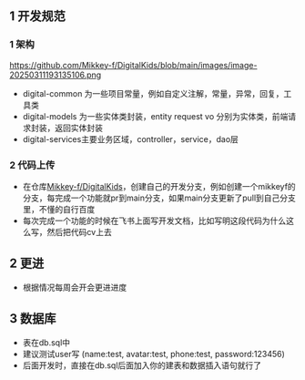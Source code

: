 ## 1 开发规范

### 1 架构

https://github.com/Mikkey-f/DigitalKids/blob/main/images/image-20250311193135106.png

- digital-common 为一些项目常量，例如自定义注解，常量，异常，回复，工具类
- digital-models 为一些实体类封装，entity request vo 分别为实体类，前端请求封装，返回实体封装
- digital-services主要业务区域，controller，service，dao层

### 2 代码上传

- 在仓库[Mikkey-f/DigitalKids](https://github.com/Mikkey-f/DigitalKids)，创建自己的开发分支，例如创建一个mikkeyf的分支，每完成一个功能就pr到main分支，如果main分支更新了pull到自己分支里，不懂的自行百度
- 每次完成一个功能的时候在飞书上面写开发文档，比如写明这段代码为什么这么写，然后把代码cv上去

## 2 更进

- 根据情况每周会开会更进进度


## 3 数据库
- 表在db.sql中
- 建议测试user写 (name:test, avatar:test, phone:test, password:123456)
- 后面开发时，直接在db.sql后面加入你的建表和数据插入语句就行了